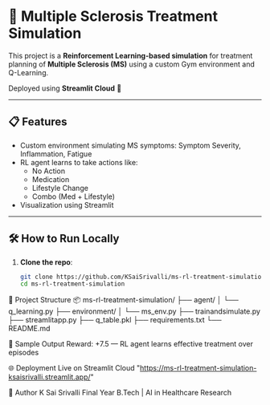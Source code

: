 # 🧠 Multiple Sclerosis Treatment Simulation

This project is a **Reinforcement Learning-based simulation** for treatment planning of **Multiple Sclerosis (MS)** using a custom Gym environment and Q-Learning.

Deployed using **Streamlit Cloud** 🚀

---

## 📋 Features

- Custom environment simulating MS symptoms: Symptom Severity, Inflammation, Fatigue
- RL agent learns to take actions like:
  - No Action
  - Medication
  - Lifestyle Change
  - Combo (Med + Lifestyle)
- Visualization using Streamlit

---

## 🛠️ How to Run Locally

1. **Clone the repo**:
   ```bash
   git clone https://github.com/KSaiSrivalli/ms-rl-treatment-simulation.git
   cd ms-rl-treatment-simulation
   
📁 Project Structure
📦 ms-rl-treatment-simulation/
├── agent/
│   └── q_learning.py
├── environment/
│   └── ms_env.py
├── trainandsimulate.py
├── streamlitapp.py
├── q_table.pkl
├── requirements.txt
└── README.md

🧪 Sample Output
Reward: +7.5 — RL agent learns effective treatment over episodes

🌐 Deployment
Live on Streamlit Cloud  "https://ms-rl-treatment-simulation-ksaisrivalli.streamlit.app/"

📌 Author
K Sai Srivalli
Final Year B.Tech | AI in Healthcare Research
